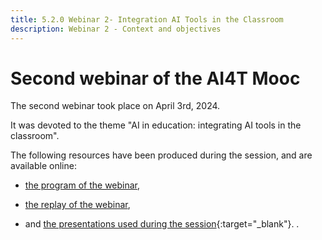 ```yaml
---
title: 5.2.0 Webinar 2- Integration AI Tools in the Classroom
description: Webinar 2 - Context and objectives
---
```



# Second webinar of the AI4T Mooc

The second webinar took place on April 3rd, 2024.

It was devoted to the theme "AI in education: integrating AI tools in the classroom".

The following resources have been produced during the session, and are available online:

* <a href="https://inrialearninglab.github.io/ai4t//2-Project-resources/5-Webinars/5-2-Webinar-2/5-2-1-Webinar-2-program.html" target="_blank">the program of the webinar</a>,

* <a href="https://inrialearninglab.github.io/ai4t//2-Project-resources/5-Webinars/5-2-Webinar-2/5-2-2-Webinar-2-replay.html" target="_blank">the replay of the webinar</a>, 

* and [the presentations used during the session](../Documents/Webinaire-Interger-des-outils-d’IA-en-classe-synthèse-VF.pdf){:target="_blank"}.
  .

